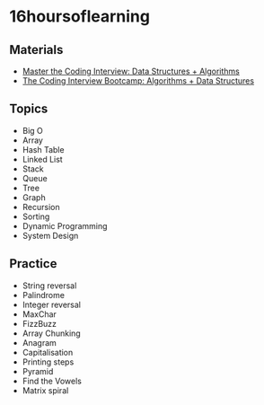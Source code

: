 # 16hoursoflearning

## Materials

- [Master the Coding Interview: Data Structures + Algorithms](https://udemy.com/course/master-the-coding-interview-data-structures-algorithms/learn/lecture/12409072#overview)
- [The Coding Interview Bootcamp: Algorithms + Data Structures](https://udemy.com/course/coding-interview-bootcamp-algorithms-and-data-structure/)

## Topics

- Big O
- Array
- Hash Table
- Linked List
- Stack
- Queue
- Tree
- Graph
- Recursion
- Sorting
- Dynamic Programming
- System Design

## Practice

- String reversal
- Palindrome
- Integer reversal
- MaxChar
- FizzBuzz
- Array Chunking
- Anagram
- Capitalisation
- Printing steps
- Pyramid
- Find the Vowels
- Matrix spiral

